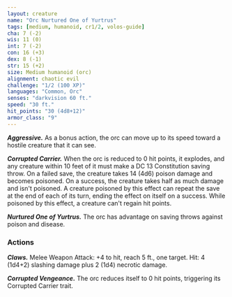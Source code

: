```yaml
---
layout: creature
name: "Orc Nurtured One of Yurtrus"
tags: [medium, humanoid, cr1/2, volos-guide]
cha: 7 (-2)
wis: 11 (0)
int: 7 (-2)
con: 16 (+3)
dex: 8 (-1)
str: 15 (+2)
size: Medium humanoid (orc)
alignment: chaotic evil
challenge: "1/2 (100 XP)"
languages: "Common, Orc"
senses: "darkvision 60 ft."
speed: "30 ft."
hit_points: "30 (4d8+12)"
armor_class: "9"
---
```


***Aggressive.*** As a bonus action, the orc can move up to its speed toward a hostile creature that it can see.

***Corrupted Carrier.*** When the orc is reduced to 0 hit points, it explodes, and any creature within 10 feet of it must make a DC 13 Constitution saving throw. On a failed save, the creature takes 14 (4d6) poison damage and becomes poisoned. On a success, the creature takes half as much damage and isn't poisoned. A creature poisoned by this effect can repeat the save at the end of each of its turn, ending the effect on itself on a success. While poisoned by this effect, a creature can't regain hit points.

***Nurtured One of Yurtrus.*** The orc has advantage on saving throws against poison and disease.

### Actions

***Claws.*** Melee Weapon Attack: +4 to hit, reach 5 ft., one target. Hit: 4 (1d4+2) slashing damage plus 2 (1d4) necrotic damage.

***Corrupted Vengeance.*** The orc reduces itself to 0 hit points, triggering its Corrupted Carrier trait.